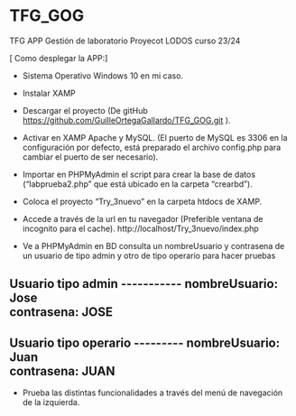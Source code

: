 # TFG_GOG
TFG APP Gestión de laboratorio Proyecot LODOS curso 23/24

[ Como desplegar la APP:] 

- Sistema Operativo Windows 10 en mi caso. 

- Instalar XAMP  

- Descargar el proyecto (De gitHub  https://github.com/GuilleOrtegaGallardo/TFG_GOG.git ).  

- Activar en XAMP Apache y MySQL. (El puerto de MySQL es 3306 en la 		configuración por defecto, está preparado el archivo config.php para cambiar 	el puerto de ser necesario). 

- Importar en PHPMyAdmin el script para crear la base de datos				(“labprueba2.php” que está ubicado en la carpeta “crearbd”). 

- Coloca el proyecto “Try_3nuevo” en la carpeta htdocs de XAMP. 

- Accede a través de la url en tu navegador (Preferible ventana de incognito 		 para el cache).  http://localhost/Try_3nuevo/index.php  

- Ve a PHPMyAdmin en BD consulta un nombreUsuario y contrasena de un 		usuario de tipo admin y otro de tipo operario para hacer pruebas 

Usuario tipo admin ----------- 
nombreUsuario: Jose  
contrasena: JOSE
---------------------------

Usuario tipo operario ---------
nombreUsuario: Juan  
contrasena: JUAN
-------------------------------

- Prueba las distintas funcionalidades a través del menú de navegación de la izquierda.

